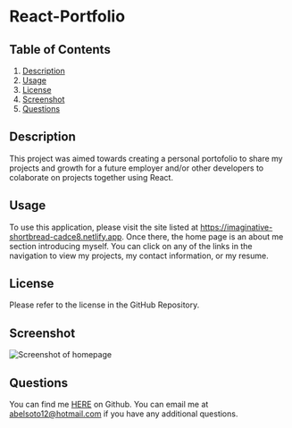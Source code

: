 # React-Portfolio

## Table of Contents
1. [Description](#description)
2. [Usage](#usage)
3. [License](#license)
4. [Screenshot](#screenshot)
5. [Questions](#questions)

## Description
This project was aimed towards creating a personal portofolio to share my projects and growth for a future employer and/or other developers to colaborate on projects together using React.

## Usage 
To use this application, please visit the site listed at https://imaginative-shortbread-cadce8.netlify.app. Once there, the home page is an about me section introducing myself. You can click on any of the links in the navigation to view my projects, my contact information, or my resume. 

## License 
Please refer to the license in the GitHub Repository.

## Screenshot 

![Screenshot of homepage](homepage.png)

## Questions 
You can find me [HERE](https://github.com/asoto225) on Github.
You can email me at abelsoto12@hotmail.com if you have any additional questions.